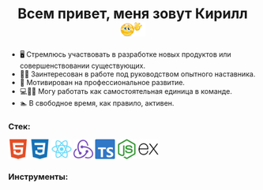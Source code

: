 <h1 align='center'>Всем привет, меня зовут Кирилл
  <img src='./hello.gif' height='30' alt='Приветствие' />
</h1>
<ul>
  <li>
    🖥 Стремлюсь участвовать в разработке новых продуктов или совершенствовании существующих.
  </li>
  <li>
    👨‍🏫 Заинтересован в работе под руководством опытного наставника.
  </li>
  <li>
    💪 Мотивирован на профессиональное развитие.
  </li>
  <li>
    💻🚫🏢 Могу работать как самостоятельная единица в команде.
  </li>
  <li>
    🏊 В свободное время, как правило, активен.
  </li>
</ul>
<h3>Стек:</h3>
<div>
  <img src='./HTML5.svg' width='40' height='40' alt='HTML5' />
  <img src='./CSS3.svg' width='40' height='40' alt='CSS3' />
  <img src='./React.svg' width='40' height='40' alt='React' />
  <img src='./Redux.svg' width='40' height='40' alt='Redux' />
  <img src='./TypeScript.svg' width='40' height='40' alt='TypeScript' />
  <img src='./Node.js.svg' width='40' height='40' alt='Node.js' />
  <img src='./Express.svg' width='40' height='40' alt='Express' />
</div>
<h3>Инструменты:</h3>
